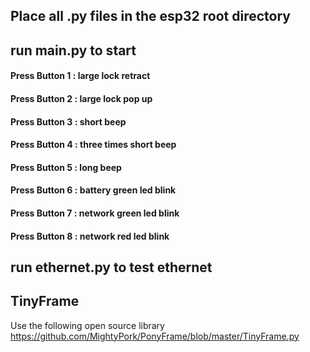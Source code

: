 ## Place all .py files in the esp32 root directory
## run main.py to start

#### Press Button 1 : large lock  retract
#### Press Button 2 : large lock  pop up
#### Press Button 3 : short beep
#### Press Button 4 : three times short beep
#### Press Button 5 : long beep
#### Press Button 6 : battery green led blink 
#### Press Button 7 : network green led blink 
#### Press Button 8 : network red led blink 

## run ethernet.py to test ethernet 

## TinyFrame
Use the following open source library
https://github.com/MightyPork/PonyFrame/blob/master/TinyFrame.py
